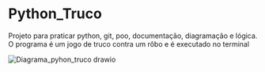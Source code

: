 # Python_Truco
Projeto para praticar python, git, poo, documentação, diagramação e lógica. O programa é um jogo de truco contra um rôbo e é executado no terminal



![Diagrama_pyhon_truco drawio](https://user-images.githubusercontent.com/107771865/188770886-b8dec29e-927e-4bbd-8d8b-c5fa55c877ca.svg)
